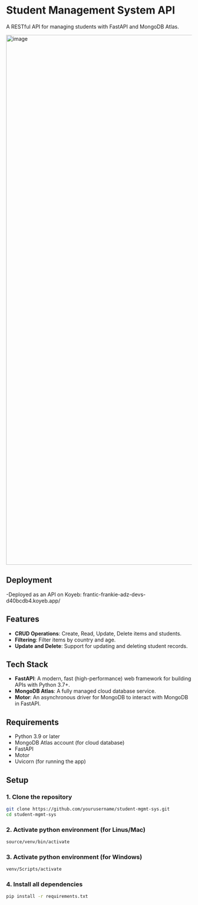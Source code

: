 # Student Management System API

A RESTful API for managing students with FastAPI and MongoDB Atlas.

<img width="1438" alt="image" src="https://github.com/user-attachments/assets/564a093c-455e-45f9-ad83-4883ab7c7885">


## Deployment
-Deployed as an API on Koyeb: frantic-frankie-adz-devs-d40bcdb4.koyeb.app/

## Features

- **CRUD Operations**: Create, Read, Update, Delete items and students.
- **Filtering**: Filter items by country and age.
- **Update and Delete**: Support for updating and deleting student records.

## Tech Stack

- **FastAPI**: A modern, fast (high-performance) web framework for building APIs with Python 3.7+.
- **MongoDB Atlas**: A fully managed cloud database service.
- **Motor**: An asynchronous driver for MongoDB to interact with MongoDB in FastAPI.

## Requirements

- Python 3.9 or later
- MongoDB Atlas account (for cloud database)
- FastAPI
- Motor
- Uvicorn (for running the app)

## Setup

### 1. Clone the repository

```bash
git clone https://github.com/yourusername/student-mgmt-sys.git
cd student-mgmt-sys
```

### 2. Activate python environment (for Linus/Mac)

```bash
source/venv/bin/activate
```

### 3. Activate python environment (for Windows)
```bash
venv/Scripts/activate
```

### 4. Install all dependencies
```bash
pip install -r requirements.txt
```

